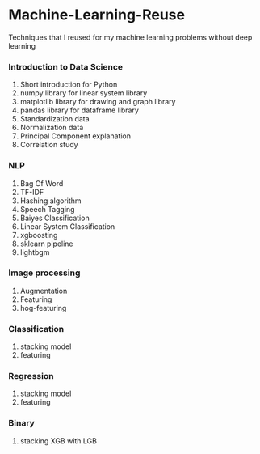 # Machine-Learning-Reuse
Techniques that I reused for my machine learning problems without deep learning

### Introduction to Data Science
1. Short introduction for Python
2. numpy library for linear system library
3. matplotlib library for drawing and graph library
4. pandas library for dataframe library
5. Standardization data
6. Normalization data
7. Principal Component explanation
8. Correlation study

### NLP
1. Bag Of Word
2. TF-IDF
3. Hashing algorithm
4. Speech Tagging
5. Baiyes Classification
6. Linear System Classification
7. xgboosting
8. sklearn pipeline
9. lightbgm

### Image processing
1. Augmentation
2. Featuring
3. hog-featuring

### Classification
1. stacking model
2. featuring

### Regression
1. stacking model
2. featuring

### Binary
1. stacking XGB with LGB
